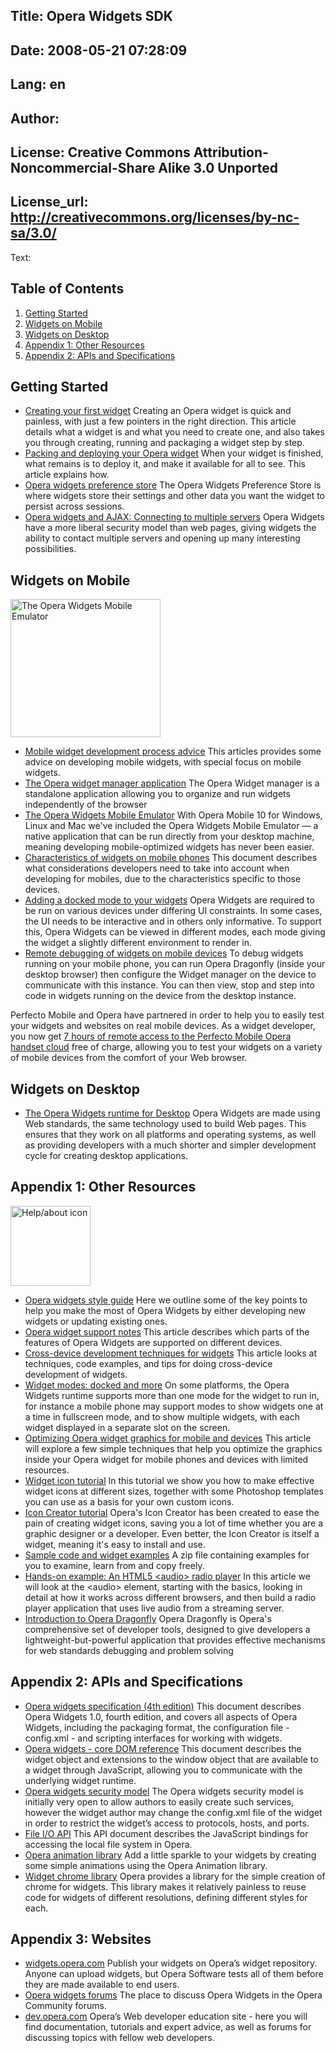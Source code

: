 Title: Opera Widgets SDK
----
Date: 2008-05-21 07:28:09
----
Lang: en
----
Author: 
----
License: Creative Commons Attribution-Noncommercial-Share Alike 3.0 Unported
----
License_url: http://creativecommons.org/licenses/by-nc-sa/3.0/
----
Text:

<h2>Table of Contents</h2>

<ol>
<li><a href="#started">Getting Started</a></li>
<li><a href="#mobile">Widgets on Mobile</a></li>
<li><a href="#desktop">Widgets on Desktop</a></li>
<li><a href="#appendix1">Appendix 1: Other Resources</a></li>
<li><a href="#appendix2">Appendix 2: APIs and Specifications</a></li>
</ol>

<h2 id="started">Getting Started</h2>

<p>
	<ul>
		<li><a href="http://dev.opera.com/articles/view/creating-your-first-opera-widget/">Creating your first widget</a> Creating an Opera widget is quick and painless, with just a few pointers in the right direction. This article details what a widget is and what you need to create one, and also takes you through creating, running and packaging a widget step by step.</li>
		<li><a href="http://dev.opera.com/articles/view/packing-and-deploying-your-opera-widget/">Packing and deploying your Opera widget</a> When your widget is finished, what remains is to deploy it, and make it available for all to see. This article explains how.</li>
		<li><a href="http://dev.opera.com/articles/view/opera-widgets-preference-store/">Opera widgets preference store</a> The Opera Widgets Preference Store is where widgets store their settings and other data you want the widget to persist across sessions.</li>
		<li><a href="http://dev.opera.com/articles/view/opera-widgets-and-ajax-connecting-to-mu/">Opera widgets and AJAX: Connecting to multiple servers</a> Opera Widgets have a more liberal security model than web pages, giving widgets the ability to contact multiple servers and opening up many interesting possibilities.</li>
	</ul>
</p>

<h2 id="mobile">Widgets on Mobile</h2>

<div class="right">
<img src="/articles/view/opera-widgets-sdk/opera-widgets-mobile.png" width="240" height="221" alt="The Opera Widgets Mobile Emulator" />
</div>

<p>
	<ul>
		<li><a href="http://dev.opera.com/articles/view/mobile-widget-development-process-advice/">Mobile widget development process advice</a> This articles provides some advice on developing mobile widgets, with special focus on mobile widgets.</li>
		<li><a href="http://dev.opera.com/articles/view/the-opera-widget-manager-application/">The Opera widget manager application</a> The Opera Widget manager is a standalone application allowing you to organize and run widgets independently of the browser</li>
		<li><a href="http://dev.opera.com/articles/view/the-opera-widgets-mobile-emulator/">The Opera Widgets Mobile Emulator</a> With Opera Mobile 10 for Windows, Linux and Mac we&#39;ve included the Opera Widgets Mobile Emulator — a native application that can be run directly from your desktop machine, meaning developing mobile-optimized widgets has never been easier.</li>
		<li><a href="http://dev.opera.com/articles/view/characteristics-of-widgets-on-mobile-pho/">Characteristics of widgets on mobile phones</a> This document describes what considerations developers need to take into account when developing for mobiles, due to the characteristics specific to those devices.</li>
		<li><a href="http://dev.opera.com/articles/view/adding-a-docked-mode-to-your-widgets/">Adding a docked mode to your widgets</a> Opera Widgets are required to be run on various devices under differing UI constraints. In some cases, the UI needs to be interactive and in others only informative. To support this, Opera Widgets can be viewed in different modes, each mode giving the widget a slightly different environment to render in.</li>
		<li><a href="http://dev.opera.com/articles/view/remote-debugging-of-widgets-on-mobile-devices/">Remote debugging of widgets on mobile devices</a> To debug widgets running on your mobile phone, you can run Opera Dragonfly (inside your desktop browser) then configure the Widget manager on the device to communicate with this instance. You can then view, stop and step into code in widgets running on the device from the desktop instance.</li>
	</ul>
</p>

<p class="note" id="perfectomobile">Perfecto Mobile and Opera have partnered in order to help you to easily test your widgets and websites on real mobile devices. As a widget developer, you now get <a href="http://www.perfectomobile.com/portal/cms/opera.xhtml?key=OP631R89YL2">7 hours of remote access to the Perfecto Mobile Opera handset cloud</a> free of charge, allowing you to test your widgets on a variety of mobile devices from the comfort of your Web browser.</p>


<h2 id="desktop">Widgets on Desktop</h2>

<p>
	<ul>
		<li><a href="http://dev.opera.com/articles/view/the-opera-widgets-runtime-for-desktop/">The Opera Widgets runtime for Desktop</a> Opera Widgets are made using Web standards, the same technology used to build Web pages. This ensures that they work on all platforms and operating systems, as well as providing developers with a much shorter and simpler development cycle for creating desktop applications.</li>
	</ul>
</p>

<h2 id="appendix1">Appendix 1: Other Resources</h2>

<div class="right">
<img src="/articles/view/opera-widgets-sdk/help-about-2.png" width="128" height="128" alt="Help/about icon" />
</div>

<p>
	<ul>
		<li><a href="http://dev.opera.com/articles/view/opera-widgets-style-guide/">Opera widgets style guide</a> Here we outline some of the key points to help you make the most of Opera Widgets by either developing new widgets or updating existing ones.</li>
		<li><a href="http://dev.opera.com/articles/view/opera-widget-support-notes/">Opera widget support notes</a> This article describes which parts of the features of Opera Widgets are supported on different devices.</li>
		<li><a href="http://dev.opera.com/articles/view/cross-device-development-techniques-for/">Cross-device development techniques for widgets</a> This article looks at techniques, code examples, and tips for doing cross-device development of widgets.</li>
		<li><a href="http://dev.opera.com/articles/view/widget-modes-docked-widget-and-more/">Widget modes: docked and more</a> On some platforms, the Opera Widgets runtime supports more than one mode for the widget to run in, for instance a mobile phone may support modes to show widgets one at a time in fullscreen mode, and to show multiple widgets, with each widget displayed in a separate slot on the screen.</li>
		<li><a href="http://dev.opera.com/articles/view/optimizing-opera-widget-graphics-for-mob/">Optimizing Opera widget graphics for mobile and devices</a> This article will explore a few simple techniques that help you optimize the graphics inside your Opera widget for mobile phones and devices with limited resources.</li>
		<li><a href="http://dev.opera.com/articles/view/custom-opera-widget-icons/">Widget icon tutorial</a> In this tutorial we show you how to make effective widget icons at different sizes, together with some Photoshop templates you can use as a basis for your own custom icons.</li>
		<li><a href="http://dev.opera.com/articles/view/icon-creator-tutorial/">Icon Creator tutorial</a> Opera&#39;s Icon Creator has been created to ease the pain of creating widget icons, saving you a lot of time whether you are a graphic designer or a developer. Even better, the Icon Creator is itself a widget, meaning it&#39;s easy to install and use.</li>
		<li><a href="/articles/view/sdk/opera-widgets-sdk-20100301.zip">Sample code and widget examples</a> A zip file containing examples for you to examine, learn from and copy freely.</li>
		<li><a href="http://dev.opera.com/articles/view/html5-audio-radio-player/">Hands-on example: An HTML5 &lt;audio&gt; radio player</a> In this article we will look at the &lt;audio&gt; element, starting with the basics, looking in detail at how it works across different browsers, and then build a radio player application that uses live audio from a streaming server.</li>
		<li><a href="http://dev.opera.com/articles/view/introduction-to-opera-dragonfly/">Introduction to Opera Dragonfly</a> Opera Dragonfly is Opera&#39;s comprehensive set of developer tools, designed to give developers a lightweight-but-powerful application that provides effective mechanisms for web standards debugging and problem solving</li>
	</ul>
</p>

<h2 id="appendix2">Appendix 2: APIs and Specifications</h2>

<p>
	<ul>
		<li><a href="http://dev.opera.com/articles/view/opera-widgets-specification-11-fourth-ed/ ">Opera widgets specification (4th edition)</a> This document describes Opera Widgets 1.0, fourth edition, and covers all aspects of Opera Widgets, including the packaging format, the configuration file - config.xml - and scripting interfaces for working with widgets.</li>
		<li><a href="http://dev.opera.com/articles/view/opera-widgets-core-dom-reference/">Opera widgets - core DOM reference</a> This document describes the widget object and extensions to the window object that are available to a widget through JavaScript, allowing you to communicate with the underlying widget runtime.</li>
		<li><a href="http://dev.opera.com/articles/view/opera-widgets-security-model/">Opera widgets security model</a> The Opera widgets security model is initially very open to allow authors to easily create such services, however the widget author may change the config.xml file of the widget in order to restrict the widget’s access to protocols, hosts, and ports.</li>
		<li><a href="http://dev.opera.com/articles/view/file-i-o-api-for-widgets/">File I/O API</a> This API document describes the JavaScript bindings for accessing the local file system in Opera.</li>
		<li><a href="http://dev.opera.com/articles/view/hello-animation/">Opera animation library</a> Add a little sparkle to your widgets by creating some simple animations using the Opera Animation library.</li>
		<li><a href="http://dev.opera.com/articles/view/wcl-developer-guide/">Widget chrome library</a> Opera provides a library for the simple creation of chrome for widgets. This library makes it relatively painless to reuse code for widgets of different resolutions, defining different styles for each.</li>
	</ul>
</p>

<h2 id="appendix3">Appendix 3: Websites</h2>

<p>
	<ul>
		<li><a href="http://widgets.opera.com/">widgets.opera.com</a> Publish your widgets on Opera’s widget repository. Anyone can upload widgets, but Opera Software tests all of them before they are made available to end users.</li>
		<li><a href="http://widgets.opera.com/forum/">Opera widgets forums</a> The place to discuss Opera Widgets in the Opera Community forums.</li>
		<li><a href="http://dev.opera.com/">dev.opera.com</a> Opera’s Web developer education site - here you will find documentation, tutorials and expert advice, as well as forums for discussing topics with fellow web developers.</li>
	</ul>
</p>
